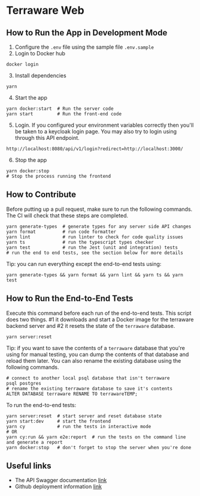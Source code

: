 # Terraware Web

## How to Run the App in Development Mode

1. Configure the `.env` file using the sample file `.env.sample`
2. Login to Docker hub

```shell
docker login
```

3. Install dependencies

```shell
yarn
```

4. Start the app

```shell
yarn docker:start  # Run the server code
yarn start         # Run the front-end code
```

5. Login. If you configured your environment variables correctly then you'll be taken to a keycloak login page. You may also try to login using through this API endpoint.

```shell
http://localhost:8080/api/v1/login?redirect=http://localhost:3000/
```

6. Stop the app

```shell
yarn docker:stop
# Stop the process running the frontend
```

## How to Contribute

Before putting up a pull request, make sure to run the following commands. The CI will check that these steps are completed.

```shell
yarn generate-types  # generate types for any server side API changes
yarn format          # run code formatter
yarn lint            # run linter to check for code quality issues
yarn ts              # run the typescript types checker
yarn test            # run the Jest (unit and integration) tests
# run the end to end tests, see the section below for more details
```

Tip: you can run everything except the end-to-end tests using:

```shell
yarn generate-types && yarn format && yarn lint && yarn ts && yarn test
```

## How to Run the End-to-End Tests

Execute this command before each run of the end-to-end tests. This script does two things. #1 it downloads and start a Docker image for the terraware backend server and #2 it resets the state of the `terraware` database.

```shell
yarn server:reset
```

Tip: if you want to save the contents of a `terraware` database that you're using for manual testing, you can dump the contents of that database and reload them later. You can also rename the existing database using the following commands.

```shell
# connect to another local psql database that isn't terraware
psql postgres
# rename the existing terraware database to save it's contents
ALTER DATABASE terraware RENAME TO terrawareTEMP;
```

To run the end-to-end tests:

```shell
yarn server:reset  # start server and reset database state
yarn start:dev     # start the frontend
yarn cy            # run the tests in interactive mode
# OR
yarn cy:run && yarn e2e:report  # run the tests on the command line and generate a report
yarn docker:stop   # don't forget to stop the server when you're done
```

## Useful links

- The API Swagger documentation [link](http://localhost:8080/docs)
- Github deployment information [link](https://github.com/terraware/terraware-web/actions/workflows/workflow.yml)

